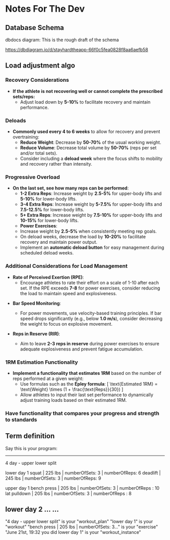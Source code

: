 # Notes For The Dev

## Database Schema

dbdocs diagram:
This is the rough draft of the schema

<https://dbdiagram.io/d/stayhardtheapp-66f0c5fea0828f8aa6aefb58>

## Load adjustment algo


### Recovery Considerations

- **If the athlete is not recovering well or cannot complete the prescribed sets/reps:**
  * Adjust load down by **5-10%** to facilitate recovery and maintain performance.
  

### Deloads

- **Commonly used every 4 to 6 weeks** to allow for recovery and prevent overtraining:
  * **Reduce Weight**: Decrease by **50-70%** of the usual working weight.
  * **Reduce Volume**: Decrease total volume by **50-70%** (reps per set and/or total sets).
  * Consider including a **deload week** where the focus shifts to mobility and recovery rather than intensity.

### Progressive Overload

- **On the last set, see how many reps can be performed**:
  * **1-2 Extra Reps**: Increase weight by **2.5-5%** for upper-body lifts and **5-10%** for lower-body lifts.
  * **3-4 Extra Reps**: Increase weight by **5-7.5%** for upper-body lifts and **7.5-12.5%** for lower-body lifts.
  * **5+ Extra Reps**: Increase weight by **7.5-10%** for upper-body lifts and **10-15%** for lower-body lifts. 
  * **Power Exercises**:
  * Increase weight by **2.5-5%** when consistently meeting rep goals.
  * On deload weeks, decrease the load by **10-20%** to facilitate recovery and maintain power output.
  * Implement an **automatic deload button** for easy management during scheduled deload weeks.

### Additional Considerations for Load Management

- **Rate of Perceived Exertion (RPE)**:
  * Encourage athletes to rate their effort on a scale of 1-10 after each set. If the RPE exceeds **7-8** for power exercises, consider reducing the load to maintain speed and explosiveness.
  
* **Bar Speed Monitoring**:
  * For power movements, use velocity-based training principles. If bar speed drops significantly (e.g., below **1.0 m/s**), consider decreasing the weight to focus on explosive movement.

* **Reps in Reserve (RIR)**:
  * Aim to leave **2-3 reps in reserve** during power exercises to ensure adequate explosiveness and prevent fatigue accumulation.

### 1RM Estimation Functionality

- **Implement a functionality that estimates 1RM** based on the number of reps performed at a given weight:
  * Use formulas such as the **Epley formula**:
    \[
    \text{Estimated 1RM} = \text{Weight} \times (1 + \frac{\text{Reps}}{30})
    \]
  * Allow athletes to input their last set performance to dynamically adjust training loads based on their estimated 1RM.

### Have functionality that compares your progress and strength to standards

## Term definition

Say this is your program:

-----

4 day - upper lower split

lower day 1
  squat         | 225 lbs | numberOfSets: 3 | numberOfReps: 6
  deadlift      | 245 lbs | numberOfSets: 3 | numberOfReps: 9

upper day 1
  bench press   | 205 lbs | numberOfSets: 3 | numberOfReps : 10
  lat pulldown  | 205 lbs | numberOfSets: 3 | numberOfReps : 8

lower day 2
  ...
  ...
-----

"4 day - upper lower split" is your "workout_plan"
"lower day 1" is your "workout"
"bench press   | 205 lbs | numberOfSets: 3..." is your "exercise"
"June 21st, 19:32 you did lower day 1" is your "workout_instance"